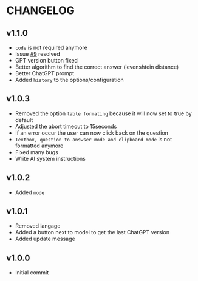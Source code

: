 # CHANGELOG

## v1.1.0

- `code` is not required anymore
- Issue [#9](https://github.com/yoannchb-pro/MoodleGPT/issues/9) resolved
- GPT version button fixed
- Better algorithm to find the correct answer (levenshtein distance)
- Better ChatGPT prompt
- Added `history` to the options/configuration

## v1.0.3

- Removed the option `table formating` because it will now set to true by default
- Adjusted the abort timeout to 15seconds
- If an error occur the user can now click back on the question
- `Textbox, question to answser mode and clipboard mode` is not formatted anymore
- Fixed many bugs
- Write AI system instructions

## v1.0.2

- Added `mode`

## v1.0.1

- Removed langage
- Added a button next to model to get the last ChatGPT version
- Added update message

## v1.0.0

- Initial commit
